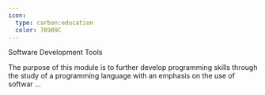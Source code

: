 ```yaml
---
icon:
  type: carbon:education
  color: 78909C
---
```

Software Development Tools

The purpose of this module is to further develop programming skills through the study of a programming language with an emphasis on the use of softwar ... 
